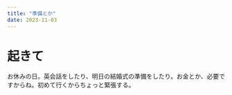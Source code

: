 ```yaml
---
title: "準備とか"
date: 2023-11-03
---
```


# 起きて
お休みの日。英会話をしたり、明日の結婚式の準備をしたり。お金とか、必要ですからね。初めて行くからちょっと緊張する。